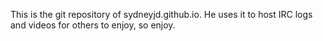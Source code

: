 This is the git repository of sydneyjd.github.io. He uses it to host IRC logs and videos for others to enjoy, so enjoy.
